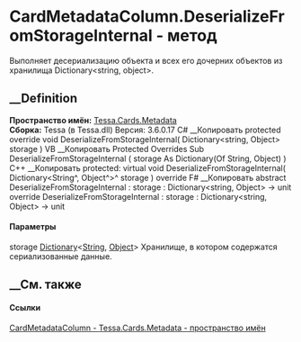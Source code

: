 # CardMetadataColumn.DeserializeFromStorageInternal - метод
Выполняет десериализацию объекта и всех его дочерних объектов из хранилища
Dictionary<string, object>.
## __Definition
 **Пространство имён:** [Tessa.Cards.Metadata](N_Tessa_Cards_Metadata.htm)  
 **Сборка:** Tessa (в Tessa.dll) Версия: 3.6.0.17
C# __Копировать
     protected override void DeserializeFromStorageInternal(
    	Dictionary<string, Object> storage
    )
VB __Копировать
     Protected Overrides Sub DeserializeFromStorageInternal ( 
    	storage As Dictionary(Of String, Object)
    )
C++ __Копировать
     protected:
    virtual void DeserializeFromStorageInternal(
    	Dictionary<String^, Object^>^ storage
    ) override
F# __Копировать
     abstract DeserializeFromStorageInternal : 
            storage : Dictionary<string, Object> -> unit 
    override DeserializeFromStorageInternal : 
            storage : Dictionary<string, Object> -> unit 
#### Параметры
storage
[Dictionary](https://learn.microsoft.com/dotnet/api/system.collections.generic.dictionary-2)<[String](https://learn.microsoft.com/dotnet/api/system.string),
[Object](https://learn.microsoft.com/dotnet/api/system.object)>
    Хранилище, в котором содержатся сериализованные данные.
##  __См. также
#### Ссылки
[CardMetadataColumn - ](T_Tessa_Cards_Metadata_CardMetadataColumn.htm)
[Tessa.Cards.Metadata - пространство имён](N_Tessa_Cards_Metadata.htm)
